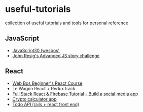 # useful-tutorials
collection of useful tutorials and tools for personal reference

## JavaScript
- [JavaScript30 (wesbos)](https://javascript30.com/)
- [John Resig's Advanced JS story challenge](https://johnresig.com/apps/learn/)

## React
- [Web Bos Beginner's React Course](https://reactforbeginners.com/)
- Le Wagon React + Redux track
- [Full Stack React & Firebase Tutorial - Build a social media app](https://www.youtube.com/watch?v=m_u6P5k0vP0)
- [Crypto calculator app](https://www.youtube.com/watch?v=dpYPLUO3QcI)
- [Todo API (rails + react front end)](https://medium.com/@pamit/todo-list-building-a-react-app-with-rails-api-7a3027907665)
